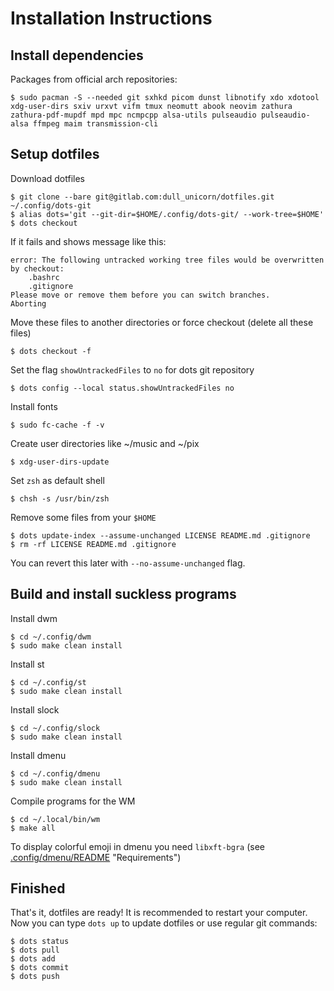 # Installation Instructions
## Install dependencies
Packages from official arch repositories:
```
$ sudo pacman -S --needed git sxhkd picom dunst libnotify xdo xdotool xdg-user-dirs sxiv urxvt vifm tmux neomutt abook neovim zathura zathura-pdf-mupdf mpd mpc ncmpcpp alsa-utils pulseaudio pulseaudio-alsa ffmpeg maim transmission-cli
```
## Setup dotfiles
Download dotfiles
```
$ git clone --bare git@gitlab.com:dull_unicorn/dotfiles.git ~/.config/dots-git
$ alias dots='git --git-dir=$HOME/.config/dots-git/ --work-tree=$HOME'
$ dots checkout
```
If it fails and shows message like this:
```
error: The following untracked working tree files would be overwritten by checkout:
    .bashrc
    .gitignore
Please move or remove them before you can switch branches.
Aborting
```
Move these files to another directories or force checkout (delete all these files)
```
$ dots checkout -f
```
Set the flag `showUntrackedFiles` to `no` for dots git repository
```
$ dots config --local status.showUntrackedFiles no
```
Install fonts
```
$ sudo fc-cache -f -v
```
Create user directories like ~/music and ~/pix
```
$ xdg-user-dirs-update
```
Set `zsh` as default shell
```
$ chsh -s /usr/bin/zsh
```
Remove some files from your `$HOME`
```
$ dots update-index --assume-unchanged LICENSE README.md .gitignore
$ rm -rf LICENSE README.md .gitignore
```
You can revert this later with `--no-assume-unchanged` flag.
## Build and install suckless programs
Install dwm
```
$ cd ~/.config/dwm
$ sudo make clean install
```
Install st
```
$ cd ~/.config/st
$ sudo make clean install
```
Install slock
```
$ cd ~/.config/slock
$ sudo make clean install
```
Install dmenu
```
$ cd ~/.config/dmenu
$ sudo make clean install
```
Compile programs for the WM
```
$ cd ~/.local/bin/wm
$ make all
```
To display colorful emoji in dmenu you need `libxft-bgra` (see [.config/dmenu/README](.config/dmenu/README) "Requirements")<br>
## Finished
That's it, dotfiles are ready! It is recommended to restart your computer. Now you can type `dots up` to update dotfiles or use regular git commands:
```
$ dots status
$ dots pull
$ dots add
$ dots commit
$ dots push
```

